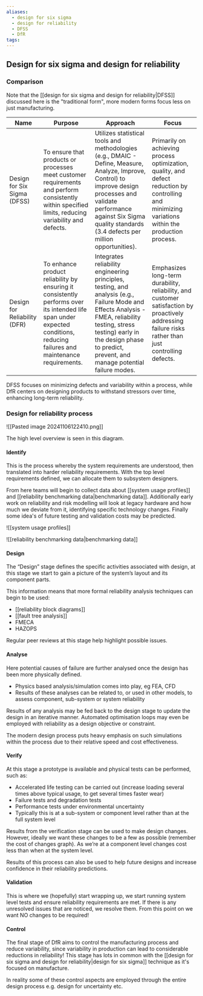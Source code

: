 ```yaml
---
aliases:
  - design for six sigma
  - design for reliability
  - DFSS
  - DfR
tags:
---
```


## Design for six sigma and design for reliability

### Comparison

Note that the [[design for six sigma and design for reliability|DFSS]] discussed here is the "traditional form", more modern forms focus less on just manufacturing.

| Name                         | Purpose                                                                                                                                                                    | Approach                                                                                                                                                                                                                                      | Focus                                                                                                                                                 |
| ---------------------------- | -------------------------------------------------------------------------------------------------------------------------------------------------------------------------- | --------------------------------------------------------------------------------------------------------------------------------------------------------------------------------------------------------------------------------------------- | ----------------------------------------------------------------------------------------------------------------------------------------------------- |
| Design for Six Sigma (DFSS)  | To ensure that products or processes meet customer requirements and perform consistently within specified limits, reducing variability and defects.                        | Utilizes statistical tools and methodologies (e.g., DMAIC - Define, Measure, Analyze, Improve, Control) to improve design processes and validate performance against Six Sigma quality standards (3.4 defects per million opportunities).     | Primarily on achieving process optimization, quality, and defect reduction by controlling and minimizing variations within the production process.    |
| Design for Reliability (DFR) | To enhance product reliability by ensuring it consistently performs over its intended life span under expected conditions, reducing failures and maintenance requirements. | Integrates reliability engineering principles, testing, and analysis (e.g., Failure Mode and Effects Analysis - FMEA, reliability testing, stress testing) early in the design phase to predict, prevent, and manage potential failure modes. | Emphasizes long-term durability, reliability, and customer satisfaction by proactively addressing failure risks rather than just controlling defects. |

DFSS focuses on minimizing defects and variability within a process, while DfR centers on designing products to withstand stressors over time, enhancing long-term reliability.

### Design for reliability process
![[Pasted image 20241106122410.png]]

The high level overview is seen in this diagram. 

#### Identify

This is the process whereby the system requirements are understood, then translated into harder reliability requirements. With the top level requirements defined, we can allocate them to subsystem designers.

From here teams will begin to collect data about [[system usage profiles]] and [[reliability benchmarking data|benchmarking data]]. Additionally early work on reliability and risk modelling will look at legacy hardware and how much we deviate from it, identifying specific technology changes. Finally some idea's of future testing and validation costs may be predicted.

![[system usage profiles]]

![[reliability benchmarking data|benchmarking data]]
#### Design
The “Design” stage defines the specific activities associated with design, at this stage we start to gain a picture of the system’s layout and its component parts.

This information means that more formal reliability analysis techniques can begin to be used:
- [[reliability block diagrams]]
- [[fault tree analysis]]
- FMECA
- HAZOPS

Regular peer reviews at this stage help highlight possible issues.

#### Analyse

Here potential causes of failure are further analysed once the design has been more physically defined.
- Physics based analysis/simulation comes into play, eg FEA, CFD
- Results of these analyses can be related to, or used in other models, to assess component, sub-system or system reliability

Results of any analysis may be fed back to the design stage to update the design in an iterative manner. Automated optimisation loops may even be employed with reliability as a design objective or constraint.

The modern design process puts heavy emphasis on such simulations within the process due to their relative speed and cost effectiveness.

#### Verify

At this stage a prototype is available and physical tests can be performed, such as:
- Accelerated life testing can be carried out (increase loading several times above typical usage, to get several times faster wear)
- Failure tests and degradation tests
- Performance tests under environmental uncertainty
- Typically this is at a sub-system or component level rather than at the full system level

Results from the verification stage can be used to make design changes. However, ideally we want these changes to be a few as possible (remember the cost of changes graph). As we’re at a component level changes cost less than when at the system level.

Results of this process can also be used to help future designs and increase confidence in their reliability predictions.

#### Validation

This is where we (hopefully) start wrapping up, we start running system level tests and ensure reliability requirements are met. If there is any unresolved issues that are noticed, we resolve them. From this point on we want NO changes to be required!

#### Control

The final stage of DfR aims to control the manufacturing process and reduce variability, since variability in production can lead to considerable reductions in reliability! This stage has lots in common with the [[design for six sigma and design for reliability|design for six sigma]] technique as it's focused on manufacture.

In reality some of these control aspects are employed through the entire design process e.g. design for uncertainty etc.

